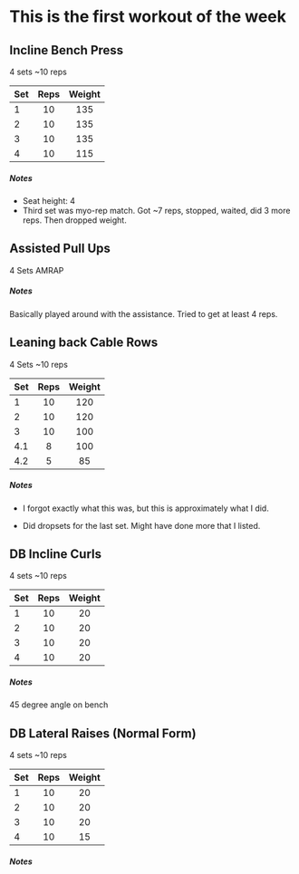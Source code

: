 # This is the first workout of the week

## Incline Bench Press
4 sets
~10 reps

| Set | Reps  | Weight |
| :-  | :---: | :----: |
| 1   |  10   | 135    |
| 2   |  10   | 135    |
| 3   |  10   | 135    |
| 4   |  10   | 115    |

##### Notes
- Seat height: 4
- Third set was myo-rep match. Got ~7 reps, stopped, waited, did 3 more reps. Then dropped weight.


## Assisted Pull Ups
4 Sets
AMRAP

##### Notes
Basically played around with the assistance. Tried to get at least 4 reps.

## Leaning back Cable Rows
4 Sets
~10 reps

| Set | Reps  | Weight |
| :-  | :---: | :----: |
| 1   |  10   | 120    |
| 2   |  10   | 120    |
| 3   |  10   | 100    |
| 4.1 |  8    | 100    |
| 4.2 |  5    | 85     |

##### Notes
- I forgot exactly what this was, but this is approximately what I did.

- Did dropsets for the last set. Might have done more that I listed.

## DB Incline Curls
4 sets
~10 reps

| Set | Reps  | Weight |
| :-  | :---: | :----: |
| 1   |  10   | 20     |
| 2   |  10   | 20     |
| 3   |  10   | 20     |
| 4   |  10   | 20     |

##### Notes
45 degree angle on bench

## DB Lateral Raises (Normal Form)
4 sets
~10 reps

| Set | Reps  | Weight |
| :-  | :---: | :----: |
| 1   |  10   | 20     |
| 2   |  10   | 20     |
| 3   |  10   | 20     |
| 4   |  10   | 15     |

##### Notes
